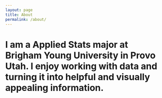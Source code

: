 ```yaml
---
layout: page
title: About
permalink: /about/
---
```


# I am a Applied Stats major at Brigham Young University in Provo Utah. I enjoy working with data and turning it into helpful and visually appealing information.


